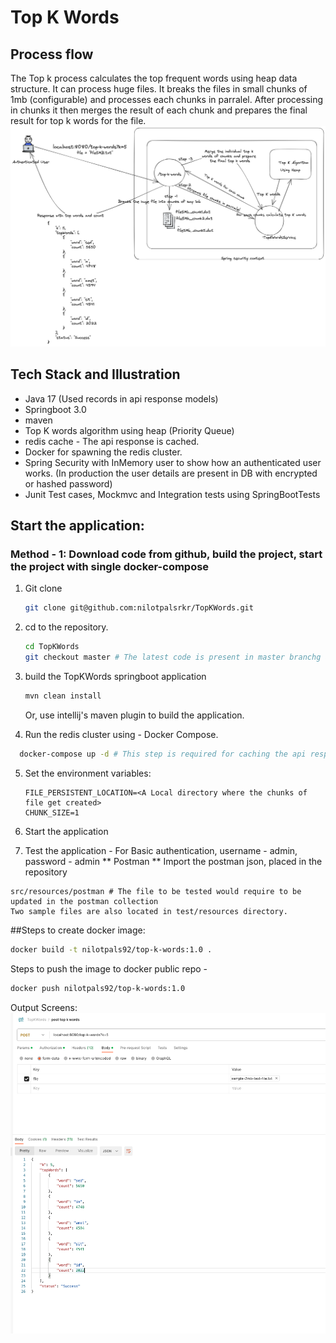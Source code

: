 # Top K Words

## Process flow
The Top k process calculates the top frequent words using heap data structure. It can process huge files. It breaks the files in small chunks of 
1mb (configurable) and processes each chunks in parralel. 
After processing in chunks it then merges the result of each chunk and prepares the final result for top k words for the file.
![Alt Text](documents/top-k-words-process.png)
## Tech Stack and Illustration
- Java 17 (Used records in api response models)
- Springboot 3.0
- maven
- Top K words algorithm using heap (Priority Queue)
- redis cache - The api response is cached. 
- Docker for spawning the redis cluster.
- Spring Security with InMemory user to show how an authenticated user works. (In production the user details are present in DB with encrypted or hashed password)
- Junit Test cases, Mockmvc and Integration tests using SpringBootTests

## Start the application:
### Method - 1:  Download code from github, build the project, start the project with single docker-compose
1. Git clone
   ```bash
   git clone git@github.com:nilotpalsrkr/TopKWords.git
   ```
2. cd to the repository.
   ```bash
   cd TopKWords
   git checkout master # The latest code is present in master branchg and not in main.
   ```

3. build the TopKWords springboot application
    ```bash
   mvn clean install 
   ```
   Or, use intellij's maven plugin to build the application.
4. Run the redis cluster using - Docker Compose.
```bash
  docker-compose up -d # This step is required for caching the api response. This would run the Redis cluster.
```

5. Set the environment variables:
   ```
   FILE_PERSISTENT_LOCATION=<A Local directory where the chunks of file get created> 
   CHUNK_SIZE=1
   ```
   
6. Start the application
7. Test the application -
   For Basic authentication, username - admin, password - admin 
   ** Postman **
   Import the postman json, placed in the repository
```
src/resources/postman # The file to be tested would require to be updated in the postman collection
Two sample files are also located in test/resources directory.
```



##Steps to create docker image:
```bash
docker build -t nilotpals92/top-k-words:1.0 .
```
Steps to push the image to docker public repo -
```bash
docker push nilotpals92/top-k-words:1.0
```


Output Screens:
![Alt Text](documents/postman-output.png)